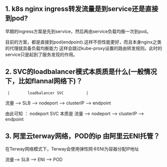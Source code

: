 ## 1. k8s nginx ingress转发流量是到service还是直接到pod?
早期的ingress方案是先到service，然后再由service负载均衡一次到pod。

目前的方案，都是直接到pod(endpoint).这样不但性能更好，而且本身nginx之类的代理就具备负载均衡能力 这样会跳过kube-proxy设置的路由转发规则。此时的service只是起到了服务发现的作用。

## 2. SVC的loadbalancer模式本质质是什么(一般情况下，比如flannal网络下)？
     |        loadbalancer SVC          |
流量 --> SLB --> nodeport --> clusterIP --> endpoint

由此可知 ：  nodeport SVC  本质是   流量 --> nodeport --> clusterIP --> endpoint

## 3. 阿里云terway网络，POD的ip 由阿里云ENI托管？
在Terway网络模式下，Terway会使用弹性网卡ENI为容器分配IP地址

流量--> SLB --> ENI --> POD
